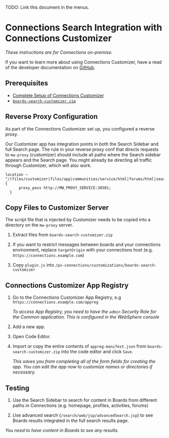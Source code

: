 TODO: Link this document in the menus.

# Connections Search Integration with Connections Customizer

_These instructions are for Connections on-premise._

If you want to learn more about using Connections Customizer, have a read of the developer documentation on [GitHub](https://github.com/ibmcnxdev/customizer/blob/master/docs/HCLConnectionsCustomizer.md).

## Prerequisites

- [Complete Setup of Connections Customizer](https://www.ibm.com/support/knowledgecenter/en/SSYGQH_6.0.0/admin/install/cp_config_customizer_intro.html)
- [`boards-search-customizer.zip`](/assets/connections/boards-search-customizer.zip)

## Reverse Proxy Configuration

As part of the Connections Customizer set up, you configured a reverse proxy.

Our Customizer app has integration points in both the Search Sidebar and full Search page. The rule in your reverse proxy conf that directs requests to `mw-proxy` (customizer) should include all paths where the Search sidebar appears and the Search page. You might already be directing all traffic through Customizer, which will also work.

```
location ~ ^/(files/customizer|files/app|communities/service/html|forums/html|search/web|homepage/web|social/home|mycontacts|wikis/home|blogs|news|activities/service/html|profiles/html|viewer) {
      proxy_pass http://MW_PROXY_SERVICE:30301;
  }
```

## Copy Files to Customizer Server

The script file that is injected by Customizer needs to be copied into a directory on the `mw-proxy` server.

1. Extract files from `boards-search-customizer.zip`

1. If you want to restrict messages between boards and your connections environment, replace `targetOrigin` with your connections host (e.g. `https://connections.example.com`)

1. Copy `plugin.js` into `/pv-connections/customizations/boards-search-customizer`

## Connections Customizer App Registry

1. Go to the Connections Customizer App Registry, e.g `https://connections.example.com/appreg`

     _To access App Registry, you need to have the `admin` Security Role for the Common application. This is configured in the WebSphere console_

1. Add a new app.

1. Open Code Editor.

1. Import or copy the entire contents of `appreg-manifest.json` from `boards-search-customizer.zip` into the code editor and click `Save`.

    _This saves you from completing all of the form fields for creating the app. You can edit the app now to customize names or directories if necessary._

## Testing

1. Use the Search Sidebar to search for content in Boards from different paths in Connections (e.g. homepage, profiles, activities, forums)

1. Use advanced search (`/search/web/jsp/advancedSearch.jsp`) to see Boards results integrated in the full search results page.

_You need to have content in Boards to see any results._

